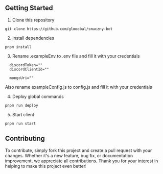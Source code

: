 ## Getting Started

1. Clone this repository

```
git clone https://github.com/glooobal/smaczny-bot
```

2. Install dependencies

```
pnpm install
```

3. Rename .exampleEnv to .env file and fill it with your credentials

```
  discordToken=""
  discordClientId=""

  mongoUri=""
```

Also rename exampleConfig.js to config.js and fill it with your credentials

4. Deploy global commands

```
pnpm run deploy
```

5. Start client

```
pnpm run start
```

## Contributing

To contribute, simply fork this project and create a pull request with your changes. Whether it's a new feature, bug fix, or documentation improvement, we appreciate all contributions. Thank you for your interest in helping to make this project even better!
